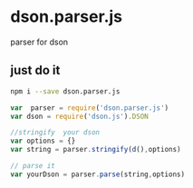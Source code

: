 # dson.parser.js
parser for dson

## just do it
```bash
npm i --save dson.parser.js
```

```js
var  parser = require('dson.parser.js')
var dson = require('dson.js').DSON

//stringify  your dson
var options = {}
var string = parser.stringify(d(),options)

// parse it
var yourDson = parser.parse(string,options)

```